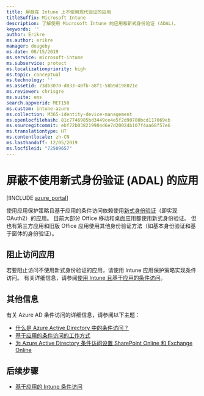 ```yaml
---
title: 屏蔽在 Intune 上不使用现代验证的应用
titleSuffix: Microsoft Intune
description: 了解使用 Microsoft Intune 的应用和新式身份验证 (ADAL)。
keywords: ''
author: Erikre
ms.author: erikre
manager: dougeby
ms.date: 08/15/2019
ms.service: microsoft-intune
ms.subservice: protect
ms.localizationpriority: high
ms.topic: conceptual
ms.technology: ''
ms.assetid: 73db3070-d033-40fb-a8f1-58b9d198021e
ms.reviewer: chrisgre
ms.suite: ems
search.appverid: MET150
ms.custom: intune-azure
ms.collection: M365-identity-device-management
ms.openlocfilehash: 81c7746985bd3449ce4e5f2d90780bcd117069eb
ms.sourcegitcommit: ebf72b038219904d6e7d20024b107f4aa68f57e6
ms.translationtype: HT
ms.contentlocale: zh-CN
ms.lasthandoff: 12/05/2019
ms.locfileid: "72509657"
---
```

# <a name="block-apps-that-dont-use-modern-authentication-adal"></a>屏蔽不使用新式身份验证 (ADAL) 的应用

[!INCLUDE [azure_portal](../includes/azure_portal.md)]

使用应用保护策略且基于应用的条件访问依赖使用[新式身份验证](https://support.office.com/article/Using-Office-365-modern-authentication-with-Office-clients-776c0036-66fd-41cb-8928-5495c0f9168a)（即实现 OAuth2）的应用。 目前大部分 Office 移动和桌面应用都使用新式身份验证。 但也有第三方应用和旧版 Office 应用使用其他身份验证方法（如基本身份验证和基于窗体的身份验证）。

## <a name="block-access-to-apps"></a>阻止访问应用

若要阻止访问不使用新式身份验证的应用，请使用 Intune 应用保护策略实现条件访问。 有关详细信息，请参阅[使用 Intune 且基于应用的条件访问](app-based-conditional-access-intune.md)。

## <a name="additional-information"></a>其他信息

有关 Azure AD 条件访问的详细信息，请参阅以下主题：
- [什么是 Azure Active Directory 中的条件访问？](https://docs.microsoft.com/azure/active-directory/conditional-access/overview)
- [基于应用的条件访问的工作方式](app-based-conditional-access-intune.md#how-app-based-conditional-access-works)
- [为 Azure Active Directory 条件访问设置 SharePoint Online 和 Exchange Online](https://docs.microsoft.com/azure/active-directory/conditional-access/conditional-access-for-exo-and-spo)

## <a name="next-steps"></a>后续步骤

- [基于应用的 Intune 条件访问](app-based-conditional-access-intune.md)
